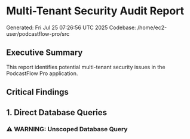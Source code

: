 # Multi-Tenant Security Audit Report

Generated: Fri Jul 25 07:26:56 UTC 2025
Codebase: /home/ec2-user/podcastflow-pro/src

## Executive Summary

This report identifies potential multi-tenant security issues in the PodcastFlow Pro application.

## Critical Findings


## 1. Direct Database Queries

### ⚠️  WARNING: Unscoped Database Query
